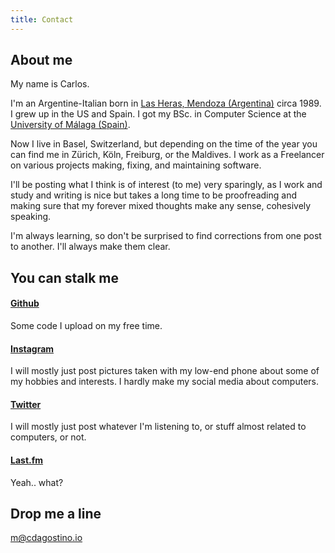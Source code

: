 ```yaml
---
title: Contact
---
```


## About me

My name is Carlos.

I'm an Argentine-Italian born in [Las Heras, Mendoza (Argentina)](https://www.google.com/search?site=&tbm=isch&source=hp&q=mendoza+argentina) circa 1989. I grew up in the US and Spain. I got my BSc. in Computer Science at the [University of Málaga (Spain)](http://www.uma.es/etsi-informatica/?set_language=en).

Now I live in Basel, Switzerland, but depending on the time of the year you can find me in Zürich, Köln, Freiburg, or the Maldives. I work as a Freelancer on various projects making, fixing, and maintaining software.

I'll be posting what I think is of interest (to me) very sparingly, as I work and study and writing is nice but takes a long time to be proofreading and making sure that my forever mixed thoughts make any sense, cohesively speaking.

I'm always learning, so don't be surprised to find corrections from one post to another. I'll always make them clear.

## You can stalk me

#### [Github](https://github.com/charlydagos)

Some code I upload on my free time.

#### [Instagram](https://www.instagram.com/charlydagos)

I will mostly just post pictures taken with my low-end phone about some of my hobbies and interests. I hardly make my social media about computers.

#### [Twitter](https://twitter.com/charlydagos)

I will mostly just post whatever I'm listening to, or stuff almost related to computers, or not.

#### [Last.fm](http://www.last.fm/user/charlydagos)

Yeah.. what?

## Drop me a line

<a href="mailto:m@cdagostino.io">m@cdagostino.io</a>
